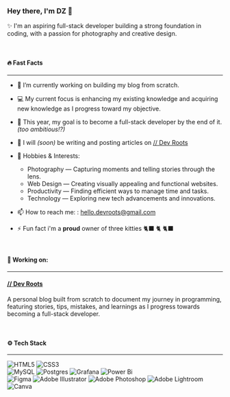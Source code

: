 ### Hey there, I'm DZ 👋

✨ I'm an aspiring full-stack developer building a strong foundation in coding, with a passion for photography and creative design.

</br>

#### 🔥 Fast Facts
<hr>

- 🔭 I’m currently working on building my blog from scratch.

- 💻 My current focus is enhancing my existing knowledge and acquiring new knowledge as I progress toward my objective.
  
- 🎯 This year, my goal is to become a full-stack developer by the end of it. *(too ambitious!?)*

- 📝 I will *(soon)* be writing and posting articles on [// Dev Roots](thedevroots.com)

- 🎨 Hobbies & Interests:
  - Photography — Capturing moments and telling stories through the lens.
  - Web Design — Creating visually appealing and functional websites.
  - Productivity — Finding efficient ways to manage time and tasks.
  - Technology — Exploring new tech advancements and innovations.

- 📫 How to reach me: : hello.devroots@gmail.com

- ⚡ Fun fact i'm a **proud** owner of three kitties 🐈‍⬛ 🐈 🐈‍⬛

</br>
  
#### 🚀 Working on: 
<hr>

#### [// Dev Roots](https://thedevroots.com)
A personal blog built from scratch to document my journey in programming, featuring stories, tips, mistakes, and learnings as I progress towards becoming a full-stack developer.

</br>

#### ⚙️ Tech Stack
<hr>

![HTML5](https://img.shields.io/badge/html5-%23E34F26.svg?style=for-the-badge&logo=html5&logoColor=white) ![CSS3](https://img.shields.io/badge/css3-%231572B6.svg?style=for-the-badge&logo=css3&logoColor=white)  
![MySQL](https://img.shields.io/badge/mysql-4479A1.svg?style=for-the-badge&logo=mysql&logoColor=white) ![Postgres](https://img.shields.io/badge/postgres-%23316192.svg?style=for-the-badge&logo=postgresql&logoColor=white) ![Grafana](https://img.shields.io/badge/grafana-F46800.svg?style=for-the-badge&logo=grafana&logoColor=white) ![Power Bi](https://img.shields.io/badge/power_bi-F2C811?style=for-the-badge&logo=powerbi&logoColor=black)  
![Figma](https://img.shields.io/badge/figma-%23F24E1E.svg?style=for-the-badge&logo=figma&logoColor=white) ![Adobe Illustrator](https://img.shields.io/badge/adobe%20illustrator-%23FF9A00.svg?style=for-the-badge&logo=adobe%20illustrator&logoColor=white) ![Adobe Photoshop](https://img.shields.io/badge/adobe%20photoshop-%2331A8FF.svg?style=for-the-badge&logo=adobe%20photoshop&logoColor=white) ![Adobe Lightroom](https://img.shields.io/badge/Adobe%20Lightroom-31A8FF.svg?style=for-the-badge&logo=Adobe%20Lightroom&logoColor=white) ![Canva](https://img.shields.io/badge/Canva-%2300C4CC.svg?style=for-the-badge&logo=Canva&logoColor=white)
